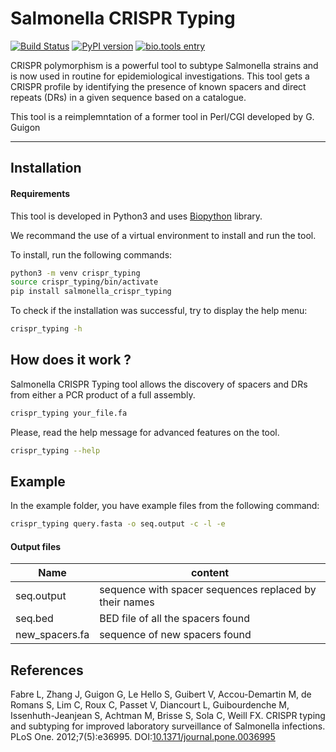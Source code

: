 # Salmonella CRISPR Typing

[![Build Status](https://travis-ci.org/C3BI-pasteur-fr/Salmonella-CRISPR-Typing.svg?branch=master)](https://travis-ci.org/C3BI-pasteur-fr/Salmonella-CRISPR-Typing)
[![PyPI version](https://badge.fury.io/py/salmonella_crispr_typing.svg)](https://badge.fury.io/py/salmonella_crispr_typing)
[![bio.tools entry](https://img.shields.io/badge/bio.tools-Salmonella__CRISPR__typing-orange.svg)](https://bio.tools/Salmonella_CRISPR_typing)

CRISPR polymorphism is a powerful tool to subtype Salmonella strains and is now used in routine for epidemiological investigations.
This tool gets a CRISPR profile by identifying the presence of known spacers and direct repeats (DRs) in a given sequence based on a catalogue.

This tool is a reimplemntation of a former tool in Perl/CGI developed by G. Guigon

-------------------------

## Installation

#### Requirements

This tool is developed in Python3 and uses [Biopython](http://biopython.org/) library.

We recommand the use of a virtual environment to install and run the tool.

To install, run the following commands:

```bash
python3 -m venv crispr_typing
source crispr_typing/bin/activate
pip install salmonella_crispr_typing
```

To check if the installation was successful, try to display the help menu:

```bash
crispr_typing -h
```

## How does it work ?

Salmonella CRISPR Typing tool allows the discovery of spacers and DRs from either a PCR product of a full assembly.


```bash
crispr_typing your_file.fa
```

Please, read the help message for advanced features on the tool.

```bash
crispr_typing --help
```

## Example

In the example folder, you have example files from the following command:

```bash
crispr_typing query.fasta -o seq.output -c -l -e
```

#### Output files

Name | content |
---- | ------- |
seq.output | sequence with spacer sequences replaced by their names |
seq.bed | BED file of all the spacers found |
new_spacers.fa | sequence of new spacers found |


## References

Fabre L, Zhang J, Guigon G, Le Hello S, Guibert V, Accou-Demartin M, de Romans S, Lim C, Roux C, Passet V, Diancourt L, Guibourdenche M, Issenhuth-Jeanjean S, Achtman M, Brisse S, Sola C, Weill FX. CRISPR typing and subtyping for improved laboratory surveillance of Salmonella infections. PLoS One. 2012;7(5):e36995. DOI:[10.1371/journal.pone.0036995](http://doi.org/10.1371/journal.pone.0036995)

